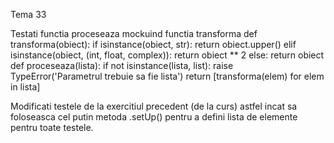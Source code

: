 Tema 33

Testati functia proceseaza mockuind functia transforma
def transforma(obiect):
    if isinstance(obiect, str):
        return obiect.upper()
    elif isinstance(obiect, (int, float, complex)):
        return obiect ** 2
    else:
        return obiect
def proceseaza(lista):
    if not isinstance(lista, list):
        raise TypeError('Parametrul trebuie sa fie lista')
    return [transforma(elem) for elem in lista]
    
Modificati testele de la exercitiul precedent (de la curs) astfel incat sa foloseasca cel putin metoda .setUp() pentru a defini lista de elemente pentru toate testele.
